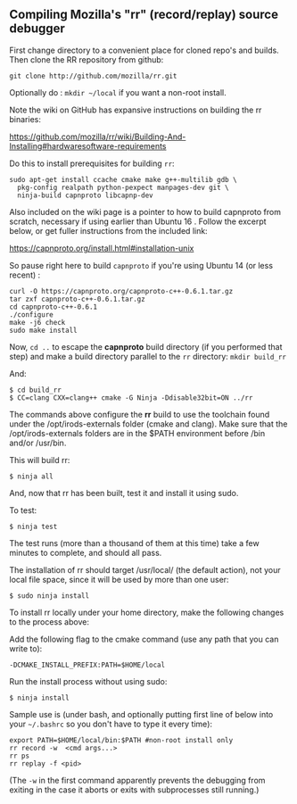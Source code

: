 ## Compiling Mozilla's "rr" (record/replay) source debugger

First change directory to a convenient place for cloned repo's and builds. Then clone the RR repository from github:

```
git clone http://github.com/mozilla/rr.git
```

Optionally do : `mkdir ~/local` if you want a non-root install.

Note the wiki on GitHub has expansive instructions on building the rr binaries:  

  https://github.com/mozilla/rr/wiki/Building-And-Installing#hardwaresoftware-requirements

Do this to install prerequisites for building `rr`:
```
sudo apt-get install ccache cmake make g++-multilib gdb \
  pkg-config realpath python-pexpect manpages-dev git \
  ninja-build capnproto libcapnp-dev
```
  
Also included on the wiki page  is a pointer to how to build capnproto from scratch, 
necessary if using earlier than Ubuntu 16 . Follow the excerpt below, or get fuller 
instructions from the included link:

  https://capnproto.org/install.html#installation-unix

So pause right here to build `capnproto` if you're using Ubuntu 14 (or less recent) :
```
curl -O https://capnproto.org/capnproto-c++-0.6.1.tar.gz
tar zxf capnproto-c++-0.6.1.tar.gz
cd capnproto-c++-0.6.1
./configure
make -j6 check
sudo make install 
```

Now, `cd ..` to escape the **capnproto** build directory (if you performed that step) and  make a  build directory parallel to the `rr` directory: `mkdir build_rr`  

And:

```
$ cd build_rr
$ CC=clang CXX=clang++ cmake -G Ninja -Ddisable32bit=ON ../rr
```

The commands above configure the **rr** build to use the toolchain found under the /opt/irods-externals folder 
(cmake and clang).  Make sure that the /opt/irods-externals folders are in the $PATH environment before /bin and/or /usr/bin.

This will build rr:

```
$ ninja all
```

And, now that rr has been built, test it and install it using sudo.  

To test:

```
$ ninja test
```

The test runs (more than a thousand of them at this time) take a few minutes to complete, and should all pass.


The installation of rr should target 
/usr/local/ (the default action), not your local file space, since it will be used by more than one user:

```
$ sudo ninja install
```

To install rr locally under your home directory, make the following changes to the process above:

Add the following flag to the cmake command (use any path that you can write to):
```
-DCMAKE_INSTALL_PREFIX:PATH=$HOME/local
```
Run the install process without using sudo:
```
$ ninja install
```

Sample use is (under bash, and optionally putting first line of below into your `~/.bashrc` so you don't have to type it every time):

```
export PATH=$HOME/local/bin:$PATH #non-root install only
rr record -w  <cmd args...>
rr ps
rr replay -f <pid>
```

(The `-w` in the first command apparently prevents the debugging from exiting in the case it aborts or exits with subprocesses still running.)

